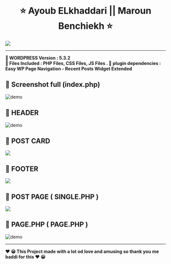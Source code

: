   

<h1 align="center" >   ⭐    Ayoub ELkhaddari   || Maroun Benchiekh  ⭐</h1>
<p align="center"> 
  </p>



  <img align="center" src="https://i.imgur.com/Op0uRMI.png" />
  </br>
 
 ---
<p>
<b align="center" >📝 WORDPRESS  Version	:  5.3.2  </b> </BR>
<b align="center" >📝  Files Included : 	PHP Files, CSS Files, JS Files . </b>
<b align="center" > 📝  plugin dependencies :  Easy WP Page Navigation - Recent Posts Widget Extended </b>
   
   
  
 
  </p>

##  🚀 Screenshot full (index.php)  
  <img align="center" src="https://i.imgur.com/bx5ffyz.jpg" alt="demo"/>
  
## 🚀 HEADER


<img  align="center" src="https://i.imgur.com/KKhIFr6.png" alt="demo"/>

## 🚀 POST CARD
     
  <img  align="center" src="https://i.imgur.com/qo0ettg.png"/>
  
  
## 🚀 FOOTER
     
  <img  align="center" src="https://i.imgur.com/FHgQojt.pngg"/>
  
## 🚀 POST PAGE ( SINGLE.PHP )
     
<img  align="center" src="https://i.imgur.com/3CLKKVv.png"/>
  
  
##   🚀 PAGE.PHP  ( PAGE.PHP )


 <img   align="center" src="https://i.imgur.com/qqkXSFH.png" alt="demo"/>


---
<p>
<b align="center" > ❤️  😀 This Project made with a lot od love and amusing so thank you me baddi for this   ❤️  😀 </b> </p>
